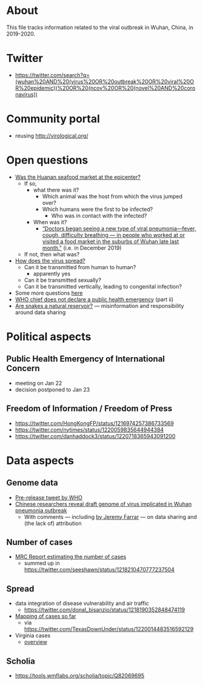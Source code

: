 # About 

This file tracks information related to the viral outbreak in Wuhan, China, in 2019-2020.


# Twitter

* https://twitter.com/search?q=(wuhan%20AND%20(virus%20OR%20outbreak%20OR%20viral%20OR%20epidemic))%20OR%20(ncov%20OR%20(novel%20AND%20coronavirus))

# Community portal

* reusing http://virological.org/

# Open questions

* [Was the Huanan seafood market at the epicenter?](https://twitter.com/suilee/status/1217730098494722048)
  - If so, 
    - what there was it?
      - Which animal was the host from which the virus jumped over?
      - Which humans were the first to be infected?
        - Who was in contact with the infected?
    - When was it?
      - [“Doctors began seeing a new type of viral pneumonia—fever, cough, difficulty breathing — in people who worked at or visited a food market in the suburbs of Wuhan late last month."](https://twitter.com/JamarlinMartin/status/1218396568488988672) (i.e. in December 2019)
  - If not, then what was? 
* [How does the virus spread?](https://twitter.com/suilee/status/1217730098494722048)
  - Can it be transmitted from human to human?
    - apparently yes
  - Can it be transmitted sexually?
  - Can it be transmitted vertically, leading to congenital infection?
* Some more questions [here](https://twitter.com/voxdotcom/status/1219937802386886656)
* [WHO chief does not declare a public health emergency](https://www.who.int/dg/speeches/detail/who-director-general-s-statement-on-the-advice-of-the-ihr-emergency-committee-on-novel-coronavirus) (part ii)
* [Are snakes a natural reservoir?](https://www.kbcchannel.tv/2020/01/24/no-the-wuhan-virus-is-now-not-a-snake-flu/) &mdash; misinformation and responsibility around data sharing

# Political aspects

## Public Health Emergency of International Concern

- meeting on Jan 22
- decision postponed to Jan 23

## Freedom of Information / Freedom of Press

* https://twitter.com/HongKongFP/status/1216974257386733569
* https://twitter.com/nytimes/status/1220059835644944384
* https://twitter.com/danhaddock3/status/1220718365943091200

# Data aspects

## Genome data
* [Pre-release tweet by WHO](https://twitter.com/WHO/status/1216108498188230657)
* [Chinese researchers reveal draft genome of virus implicated in Wuhan pneumonia outbreak](https://doi.org/10.1126/science.aba8829)
  * With comments &mdash; including [by Jeremy Farrar](https://twitter.com/JeremyFarrar/status/1215913768670068736) &mdash; on data sharing and (the lack of) attribution

## Number of cases

* [MRC Report estimating the number of cases](https://twitter.com/MRC_Outbreak/status/1218181597830221824)
  * summed up in https://twitter.com/seeshawn/status/1218210470777237504

## Spread

* data integration of disease vulnerability and air traffic
  * https://twitter.com/donal_bisanzio/status/1218190352848474119
* [Mapping of cases so far](https://gisanddata.maps.arcgis.com/apps/opsdashboard/index.html#/bda7594740fd40299423467b48e9ecf6)
  - via https://twitter.com/TexasDownUnder/status/1220014483516592129
* Virginia cases
  - [overview](http://www.vdh.virginia.gov/surveillance-and-investigation/novel-coronavirus/)

## Scholia

* https://tools.wmflabs.org/scholia/topic/Q82069695

